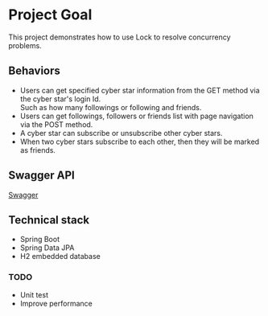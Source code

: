 # Project Goal
This project demonstrates how to use Lock to resolve concurrency problems.

## Behaviors
 - Users can get specified cyber star information from the GET method via the cyber star's login Id.  
Such as how many followings or following and friends.
 - Users can get followings, followers or friends list with page navigation via the POST method.
  - A cyber star can subscribe or unsubscribe other cyber stars.
  - When two cyber stars subscribe to each other, then they will be marked as friends.

## Swagger API
[Swagger](http://localhost:8080/swagger-ui/index.html#/)

## Technical stack
- Spring Boot
- Spring Data JPA
- H2 embedded database


### TODO
 - Unit test
 - Improve performance